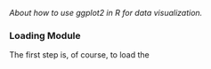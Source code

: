 *About how to use ggplot2 in R for data visualization.*

### Loading Module  

The first step is, of course, to load the 

